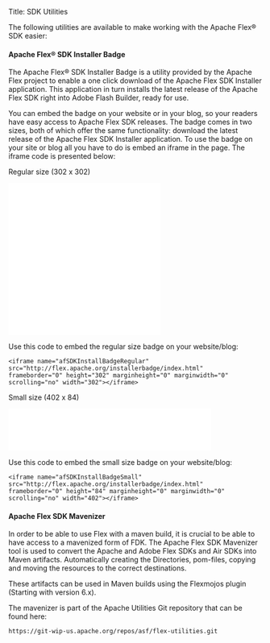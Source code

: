 Title:  SDK Utilities

<p>
    The following utilities are available to make working with the Apache Flex® SDK easier:
</p>

<div class="headline"><h4 class="title">Apache Flex® SDK Installer Badge</h4></div>

The Apache Flex® SDK Installer Badge is a utility provided by the Apache Flex project to enable a one click download of the Apache Flex SDK Installer application. This application in turn installs the latest release of the Apache Flex SDK right into Adobe Flash Builder, ready for use.

You can embed the badge on your website or in your blog, so your readers have easy access to Apache Flex SDK releases. The badge comes in two sizes, both of which offer the same functionality: download the latest release of the Apache Flex SDK Installer application. To use the badge on your site or blog all you have to do is embed an iframe in the page. The iframe code is presented below:

Regular size (302 x 302)

<iframe name="afSDKInstallBadgeRegular" src="./installerbadge/index.html" frameborder="0" height="302" marginheight="0" marginwidth="0" scrolling="no" width="302"></iframe>

Use this code to embed the regular size badge on your website/blog:

    <iframe name="afSDKInstallBadgeRegular" src="http://flex.apache.org/installerbadge/index.html"
    frameborder="0" height="302" marginheight="0" marginwidth="0" scrolling="no" width="302"></iframe>

Small size (402 x 84)

<iframe name="afSDKInstallBadgeSmall" src="./installerbadge/index.html" frameborder="0" height="84" marginheight="0" marginwidth="0" scrolling="no" width="402"></iframe>

Use this code to embed the small size badge on your website/blog:

    <iframe name="afSDKInstallBadgeSmall" src="http://flex.apache.org/installerbadge/index.html"
    frameborder="0" height="84" marginheight="0" marginwidth="0" scrolling="no" width="402"></iframe>


<div class="headline"><h4 class="title">Apache Flex SDK Mavenizer</h4></div>

In order to be able to use Flex with a maven build, it is crucial to be able to have access to a mavenized form of FDK. The Apache Flex SDK Mavenizer tool is used to convert the Apache and Adobe Flex SDKs and Air SDKs into Maven artifacts. Automatically creating the Directories, pom-files, copying and moving the resources to the correct destinations.

These artifacts can be used in Maven builds using the Flexmojos plugin (Starting with version 6.x).

The mavenizer is part of the Apache Utilities Git repository that can be found here:

    https://git-wip-us.apache.org/repos/asf/flex-utilities.git